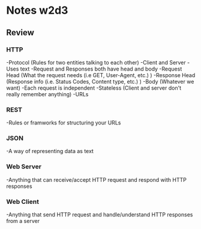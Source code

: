 # Notes w2d3

## Review

### HTTP
-Protocol (Rules for two entities talking to each other)
-Client and Server
-Uses text
-Request and Responses both have head and body
-Request Head (What the request needs (i.e GET, User-Agent, etc.) )
-Response Head (Response info (i.e. Status Codes, Content type, etc.) )
-Body (Whatever we want)
-Each request is independent
-Stateless (Client and server don't really remember anything)
-URLs

### REST
-Rules or framworks for structuring your URLs


### JSON
-A way of representing data as text


### Web Server
-Anything that can receive/accept HTTP request and respond with HTTP responses


### Web Client
-Anything that send HTTP request and handle/understand HTTP responses from a server